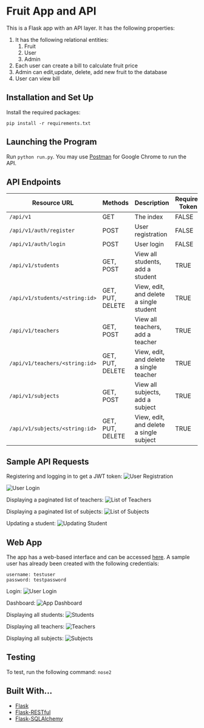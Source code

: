 # Fruit App and API
This is a Flask app with an API layer. It has the following properties:
1. It has the following relational entities:
    1. Fruit
    2. User
    3. Admin
2. Each user can create a bill to calculate fruit price
3. Admin can edit,update, delete, add new fruit to the database
4. User can view bill

## Installation and Set Up

Install the required packages:
```
pip install -r requirements.txt
```

## Launching the Program
Run ```python run.py```. You may use [Postman](https://chrome.google.com/webstore/detail/postman/fhbjgbiflinjbdggehcddcbncdddomop?hl=en) for Google Chrome to run the API.

## API Endpoints

| Resource URL | Methods | Description | Requires Token |
| -------- | ------------- | --------- |--------------- |
| `/api/v1` | GET  | The index | FALSE |
| `/api/v1/auth/register` | POST  | User registration | FALSE |
|  `/api/v1/auth/login` | POST | User login | FALSE |
| `/api/v1/students` | GET, POST | View all students, add a student | TRUE |
| `/api/v1/students/<string:id>` | GET, PUT, DELETE | View, edit, and delete a single student | TRUE |
| `/api/v1/teachers` | GET, POST | View all teachers, add a teacher | TRUE |
| `/api/v1/teachers/<string:id>` | GET, PUT, DELETE | View, edit, and delete a single teacher | TRUE |
| `/api/v1/subjects` | GET, POST | View all subjects, add a subject | TRUE |
| `/api/v1/subjects/<string:id>` | GET, PUT, DELETE | View, edit, and delete a single subject | TRUE |


## Sample API Requests

Registering and logging in to get a JWT token:
![User Registration](https://github.com/mbithenzomo/flask-student-api/blob/master/screenshots/api_register.png)

![User Login](https://github.com/mbithenzomo/flask-student-api/blob/master/screenshots/api_login.png)

Displaying a paginated list of teachers:
![List of Teachers](https://github.com/mbithenzomo/flask-student-api/blob/master/screenshots/api_list_teachers.png)

Displaying a paginated list of subjects:
![List of Subjects](https://github.com/mbithenzomo/flask-student-api/blob/master/screenshots/api_list_subjects.png)

Updating a student:
![Updating Student](https://github.com/mbithenzomo/flask-student-api/blob/master/screenshots/api_update_student.png)

## Web App

The app has a web-based interface and can be accessed [here](https://flask-school-app.herokuapp.com/). A sample user has already been created with the following credentials:

```
username: testuser
password: testpassword
```

Login:
![User Login](https://github.com/mbithenzomo/flask-student-api/blob/master/screenshots/app_login.png)

Dashboard:
![App Dashboard](https://github.com/mbithenzomo/flask-student-api/blob/master/screenshots/app_dashboard.png)

Displaying all students:
![Students](https://github.com/mbithenzomo/flask-student-api/blob/master/screenshots/app_students.png)

Displaying all teachers:
![Teachers](https://github.com/mbithenzomo/flask-student-api/blob/master/screenshots/app_teachers.png)

Displaying all subjects:
![Subjects](https://github.com/mbithenzomo/flask-student-api/blob/master/screenshots/app_subjects.png)


## Testing
To test, run the following command: ```nose2```

## Built With...
* [Flask](http://flask.pocoo.org/)
* [Flask-RESTful](http://flask-restful-cn.readthedocs.io/en/0.3.4/)
* [Flask-SQLAlchemy](http://flask-sqlalchemy.pocoo.org/2.1/)
